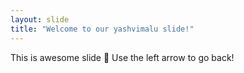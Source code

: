 ```yaml
---
layout: slide
title: "Welcome to our yashvimalu slide!"
---
```

This is awesome slide   :tada:
Use the left arrow to go back!
